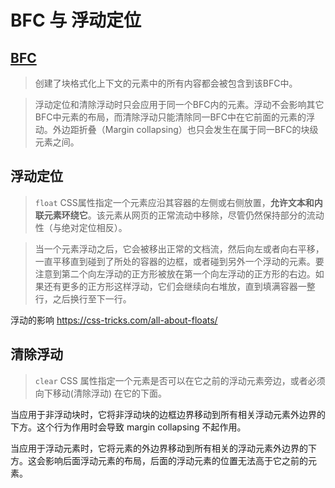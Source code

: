 # BFC 与 浮动定位

## [BFC](https://developer.mozilla.org/zh-CN/docs/Web/Guide/CSS/Block_formatting_context)

>创建了块格式化上下文的元素中的所有内容都会被包含到该BFC中。

>浮动定位和清除浮动时只会应用于同一个BFC内的元素。浮动不会影响其它BFC中元素的布局，而清除浮动只能清除同一BFC中在它前面的元素的浮动。外边距折叠（Margin collapsing）也只会发生在属于同一BFC的块级元素之间。

## 浮动定位

>`float` CSS属性指定一个元素应沿其容器的左侧或右侧放置，**允许文本和内联元素环绕它**。该元素从网页的正常流动中移除，尽管仍然保持部分的流动性（与绝对定位相反）。

>当一个元素浮动之后，它会被移出正常的文档流，然后向左或者向右平移，一直平移直到碰到了所处的容器的边框，或者碰到另外一个浮动的元素。要注意到第二个向左浮动的正方形被放在第一个向左浮动的正方形的右边。如果还有更多的正方形这样浮动，它们会继续向右堆放，直到填满容器一整行，之后换行至下一行。

浮动的影响 https://css-tricks.com/all-about-floats/

## 清除浮动

>`clear` CSS 属性指定一个元素是否可以在它之前的浮动元素旁边，或者必须向下移动(清除浮动) 在它的下面。

当应用于非浮动块时，它将非浮动块的边框边界移动到所有相关浮动元素外边界的下方。这个行为作用时会导致   margin collapsing 不起作用。

当应用于浮动元素时，它将元素的外边界移动到所有相关的浮动元素外边界的下方。这会影响后面浮动元素的布局，后面的浮动元素的位置无法高于它之前的元素。
